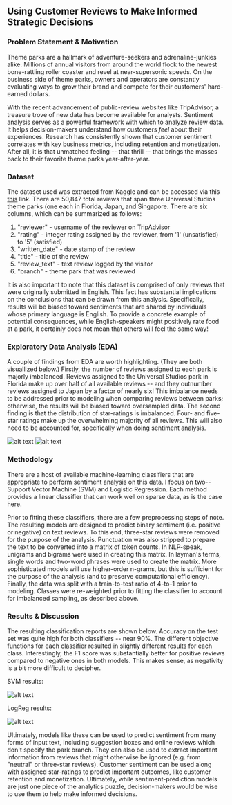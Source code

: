 ## Using Customer Reviews to Make Informed Strategic Decisions

### Problem Statement & Motivation

Theme parks are a hallmark of adventure-seekers and adrenaline-junkies alike. Millions of annual visitors from around the world flock to the newest bone-rattling roller coaster and revel at near-supersonic speeds. On the business side of theme parks, owners and operators are constantly evaluating ways to grow their brand and compete for their customers' hard-earned dollars. 

With the recent advancement of public-review websites like TripAdvisor, a treasure trove of new data has become available for analysts. Sentiment analysis serves as a powerful framework with which to analyze review data. It helps decision-makers understand how customers *feel* about their experiences. Research has consistently shown that customer sentiment correlates with key business metrics, including retention and monetization. After all, it is that unmatched feeling -- that thrill -- that brings the masses back to their favorite theme parks year-after-year.

### Dataset

The dataset used was extracted from Kaggle and can be accessed via this [this](https://www.kaggle.com/dwiknrd/reviewuniversalstudio) link. There are 50,847 total reviews that span three Universal Studios theme parks (one each in Florida, Japan, and Singapore. There are six columns, which can be summarized as follows:

1.  "reviewer" - username of the reviewer on TripAdvisor
2.  "rating" - integer rating assigned by the reviewer, from '1' (unsatisfied) to '5' (satisfied)
3.  "written_date" - date stamp of the review
4.  "title" - title of the review
5.  "review_text" - text review logged by the visitor
6.  "branch" - theme park that was reviewed

It is also important to note that this dataset is comprised of only reviews that were originally submitted in English. This fact has substantial implications on the conclusions that can be drawn from this analysis. Specifically, results will be biased toward sentiments that are shared by individuals whose primary language is English. To provide a concrete example of potential consequences, while English-speakers might positively rate food at a park, it certainly does not mean that others will feel the same way!

### Exploratory Data Analysis (EDA)

A couple of findings from EDA are worth highlighting. (They are both visuallized below.) Firstly, the number of reviews assigned to each park is majorly imbalanced. Reviews assigned to the Universal Studios park in Florida make up over half of all available reviews -- and they outnumber reviews assigned to Japan by a factor of nearly six! This imbalance needs to be addressed prior to modeling when comparing reviews between parks; otherwise, the results will be biased toward oversampled data. The second finding is that the distribution of star-ratings is imbalanced. Four- and five-star ratings make up the overwhelming majority of all reviews. This will also need to be accounted for, specifically when doing sentiment analysis.

![alt text](https://github.com/agushansky/sentiment_analysis/blob/main/images/rating_dist.png?raw=true)
![alt text](https://github.com/agushansky/sentiment_analysis/blob/main/images/park_dist.png?raw=true)

### Methodology

There are a host of available machine-learning classifiers that are appropriate to perform sentiment analysis on this data. I focus on two-- Support Vector Machine (SVM) and Logistic Regression. Each method provides a linear classifier that can work well on sparse data, as is the case here. 

Prior to fitting these classifiers, there are a few preprocessing steps of note. The resulting models are designed to predict binary sentiment (i.e. positive or negative) on text reviews. To this end, three-star reviews were removed for the purpose of the analysis. Punctuation was also stripped to prepare the text to be converted into a matrix of token counts. In NLP-speak, unigrams and bigrams were used in creating this matrix. In layman's terms, single words and two-word phrases were used to create the matrix. More sophisticated models will use higher-order n-grams, but this is sufficient for the purpose of the analysis (and to preserve computational efficiency). Finally, the data was split with a train-to-test ratio of 4-to-1 prior to modeling. Classes were re-weighted prior to fitting the classifier to account for imbalanced sampling, as described above. 

### Results & Discussion

The resulting classification reports are shown below. Accuracy on the test set was quite high for both classifiers -- near 90%. The different objective functions for each classifier resulted in slightly different results for each class. Interestingly, the F1 score was substantially better for positive reviews compared to negative ones in both models. This makes sense, as negativity is a bit more difficult to decipher.

SVM results:  

![alt text](https://github.com/agushansky/sentiment_analysis/blob/main/images/svm_results.jpg?raw=true)

LogReg results:  

![alt text](https://github.com/agushansky/sentiment_analysis/blob/main/images/logistic_reg_results.jpg?raw=true)

Ultimately, models like these can be used to predict sentiment from many forms of input text, including suggestion boxes and online reviews which don't specify the park branch. They can also be used to extract important information from reviews that might otherwise be ignored (e.g. from "neutral" or three-star reviews). Customer sentiment can be used along with assigned star-ratings to predict important outcomes, like customer retention and monetization. Ultimately, while sentiment-prediction models are just one piece of the analytics puzzle, decision-makers would be wise to use them to help make informed decisions.
